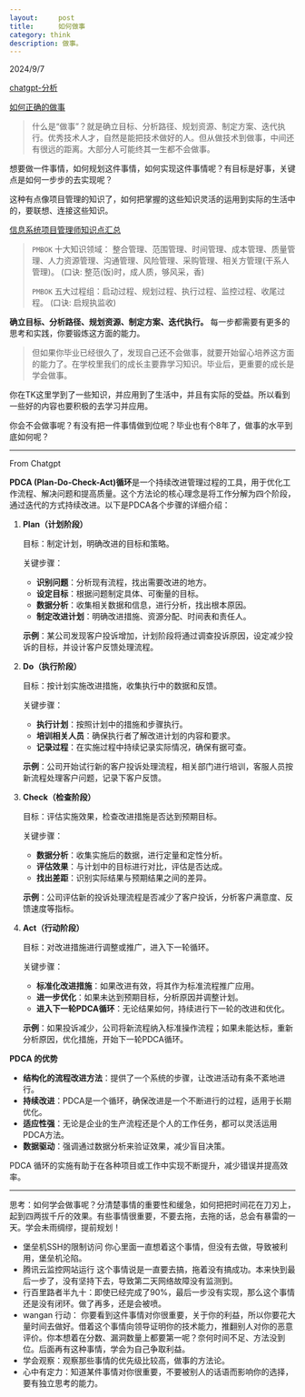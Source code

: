 ```yaml
---
layout:     post
title:      如何做事
category: think
description: 做事。
---
```

2024/9/7

[chatgpt-分析](https://chatgpt.com/share/67622a6b-e1c8-800d-9521-f5cec2c71717)

[如何正确的做事](https://weibo.com/6827625527/ObcUX0JMY)

> 什么是“做事”？就是确立目标、分析路径、规划资源、制定方案、迭代执行。优秀技术人才，自然是能把技术做好的人。但从做技术到做事，中间还有很远的距离。大部分人可能终其一生都不会做事。

想要做一件事情，如何规划这件事情，如何实现这件事情呢？有目标是好事，关键点是如何一步步的去实现呢？

这种有点像项目管理的知识了，如何把掌握的这些知识灵活的运用到实际的生活中的，要联想、连接这些知识。

[信息系统项目管理师知识点汇总](https://blog.csdn.net/qq_39132095/article/details/129122008)

> `PMBOK` 十大知识领域： 整合管理、范围管理、时间管理、成本管理、质量管理、人力资源管理、沟通管理、风险管理、采购管理、相关方管理(干系人管理)。 (口诀: 整范(饭)时，成人质，够风采，香)
>
> `PMBOK` 五大过程组：启动过程、规划过程、执行过程、监控过程、收尾过程。 (口诀: 启规执监收)

**确立目标、分析路径、规划资源、制定方案、迭代执行。** 每一步都需要有更多的思考和实践，你要锻炼这方面的能力。

> 但如果你毕业已经很久了，发现自己还不会做事，就要开始留心培养这方面的能力了。在学校里我们的成长主要靠学习知识。毕业后，更重要的成长是学会做事。

你在TK这里学到了一些知识，并应用到了生活中，并且有实际的受益。所以看到一些好的内容也要积极的去学习并应用。

你会不会做事呢？有没有把一件事情做到位呢？毕业也有个8年了，做事的水平到底如何呢？

---

From Chatgpt

**PDCA (Plan-Do-Check-Act)循环**是一个持续改进管理过程的工具，用于优化工作流程、解决问题和提高质量。这个方法论的核心理念是将工作分解为四个阶段，通过迭代的方式持续改进。以下是PDCA各个步骤的详细介绍：

1. **Plan（计划阶段）**

   目标：制定计划，明确改进的目标和策略。

   关键步骤：

   - **识别问题**：分析现有流程，找出需要改进的地方。
   - **设定目标**：根据问题制定具体、可衡量的目标。
   - **数据分析**：收集相关数据和信息，进行分析，找出根本原因。
   - **制定改进计划**：明确改进措施、资源分配、时间表和责任人。

   **示例**：某公司发现客户投诉增加，计划阶段将通过调查投诉原因，设定减少投诉的目标，并设计客户反馈处理流程。

2. **Do（执行阶段）**

   目标：按计划实施改进措施，收集执行中的数据和反馈。

   关键步骤：

   - **执行计划**：按照计划中的措施和步骤执行。
   - **培训相关人员**：确保执行者了解改进计划的内容和要求。
   - **记录过程**：在实施过程中持续记录实际情况，确保有据可查。

   **示例**：公司开始试行新的客户投诉处理流程，相关部门进行培训，客服人员按新流程处理客户问题，记录下客户反馈。

3. **Check（检查阶段）**

   目标：评估实施效果，检查改进措施是否达到预期目标。

   关键步骤：

   - **数据分析**：收集实施后的数据，进行定量和定性分析。
   - **评估效果**：与计划中的目标进行对比，评估是否达成。
   - **找出差距**：识别实际结果与预期结果之间的差异。

   **示例**：公司评估新的投诉处理流程是否减少了客户投诉，分析客户满意度、反馈速度等指标。

4. **Act（行动阶段）**

   目标：对改进措施进行调整或推广，进入下一轮循环。

   关键步骤：

   - **标准化改进措施**：如果改进有效，将其作为标准流程推广应用。
   - **进一步优化**：如果未达到预期目标，分析原因并调整计划。
   - **进入下一轮PDCA循环**：无论结果如何，持续进行下一轮的改进和优化。

   **示例**：如果投诉减少，公司将新流程纳入标准操作流程；如果未能达标，重新分析原因，优化措施，开始下一轮PDCA循环。

**PDCA 的优势**

   - **结构化的流程改进方法**：提供了一个系统的步骤，让改进活动有条不紊地进行。
   - **持续改进**：PDCA是一个循环，确保改进是一个不断进行的过程，适用于长期优化。
   - **适应性强**：无论是企业的生产流程还是个人的工作任务，都可以灵活运用PDCA方法。
   - **数据驱动**：强调通过数据分析来验证效果，减少盲目决策。

PDCA 循环的实施有助于在各种项目或工作中实现不断提升，减少错误并提高效率。

---

思考：如何学会做事呢？分清楚事情的重要性和缓急，如何把把时间花在刀刃上，起到四两拔千斤的效果。有些事情很重要，不要去拖，去拖的话，总会有暴雷的一天。学会未雨绸缪，提前规划！

- 堡垒机SSH的限制访问   你心里面一直想着这个事情，但没有去做，导致被利用，堡垒机沦陷。
- 腾讯云监控网站运行  这个事情说是一直要去搞，拖着没有搞成功。本来快到最后一步了，没有坚持下去，导致第二天网络故障没有监测到。
- 行百里路者半九十：即使已经完成了90%，最后一步没有实现，那么这个事情还是没有闭环。做了再多，还是会被喷。
- wangan 行动： 你要看到这件事情对你很重要，关于你的利益，所以你要花大量时间去做好。借着这个事情向领导证明你的技术能力，推翻别人对你的恶意评价。你本想着在分数、漏洞数量上都要第一呢？奈何时间不足、方法没到位。后面再有这种事情，学会为自己争取利益。
- 学会观察：观察那些事情的优先级比较高，做事的方法论。
- 心中有定力：知道某件事情对你很重要，不要被别人的话语而影响你的选择，要有独立思考的能力。

